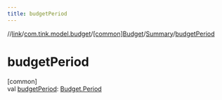 ```yaml
---
title: budgetPeriod
---
```

//[link](../../../../index.html)/[com.tink.model.budget](../../index.html)/[[common]Budget](../index.html)/[Summary](index.html)/[budgetPeriod](budget-period.html)



# budgetPeriod



[common]\
val [budgetPeriod](budget-period.html): [Budget.Period](../-period/index.html)




